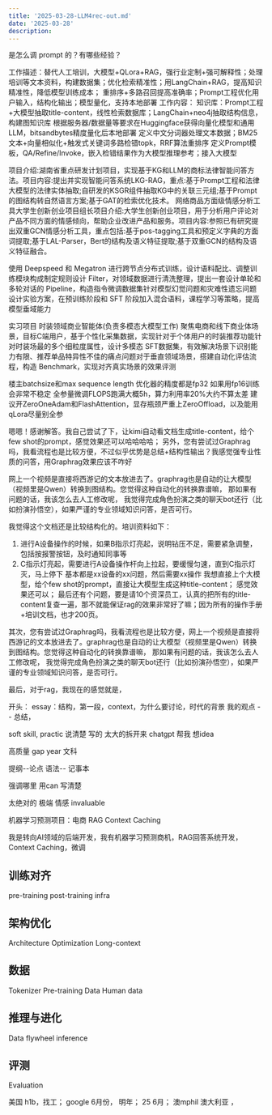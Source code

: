 ```yaml
---
title: '2025-03-28-LLM4rec-out.md'
date: '2025-03-28'
description:
---
```



是怎么调 prompt 的？有哪些经验？

工作描述：替代人工培训，大模型+QLora+RAG，强行业定制+强可解释性；处理培训等文本资料，构建数据集；优化检索精准性；用LangChain+RAG，提高知识精准性，降低模型训练成本；
重排序+多路召回提高准确率；Prompt工程优化用户输入，结构化输出；模型量化，支持本地部署
工作内容：
知识库：Prompt工程+大模型抽取title-content，线性检索数据库；LangChain+neo4j抽取结构信息，构建图知识库
根据服务器/数据量等要求在Huggingface获得向量化模型和通用LLM，bitsandbytes精度量化后本地部署
定义中文分词器处理文本数据；BM25文本+向量相似化+触发式关键词多路检错topk，RRF算法重排序
定义Prompt模板，QA/Refine/Invoke，嵌入检错结果作为大模型推理参考；接入大模型


项目介绍:湖南省重点研发计划项目，实现基于KG和LLM的商标法律智能问答方法。项目内容:提出并实现智能问答系统LKG-RAG，重点:基于Prompt工程和法律大模型的法律实体抽取;自研发的KSGR组件抽取KG中的关联三元组;基于Prompt的图结构转自然语言方案;基于GAT的检索优化技术。
网络商品方面级情感分析工具大学生创新创业项目组长项目介绍:大学生创新创业项目，用于分析用户评论对产品不同方面的情感倾向，帮助企业改进产品和服务。项目内容:参照已有研究提出双重GCN情感分析工具，重点包括:基于pos-tagging工具和预定义字典的方面词提取;基于LAL-Parser，Bert的结构及语义特征提取;基于双重GCN的结构及语义特征融合。

使用 Deepspeed 和 Megatron 进行跨节点分布式训练，设计语料配比、调整训练模块构成制定规则设计 Filter，对领域数据进行清洗整理，提出一套设计单轮和多轮对话的 Pipeline，构造指令微调数据集针对模型幻觉问题和灾难性遗忘问题设计实验方案，在预训练阶段和 SFT 阶段加入混合语料，课程学习等策略，提高模型垂域能力

实习项目 时装领域商业智能体(负责多模态大模型工作)
聚焦电商和线下商业体场景，目标C端用户，基于个性化采集数据，实现针对于个体用户的时装推荐功能针对时装场最的多个细粒度属性，设计多模态 SFT数据集，有效解决场景下识别能力有限、推荐单品特异性不佳的痛点问题对于垂直领域场景，搭建自动化评估流程，构造 Benchmark，实现对齐真实场景的效果评测

楼主batchsize和max sequence length
优化器的精度都是fp32 如果用fp16训练会非常不稳定
全参量微调FLOPS跑满大概5h，算力利用率20%大约不算太差
建议开ZeroOneAdam和FlashAttention，显存瓶颈严重上ZeroOffload，以及能用qLora尽量别全参


嗯嗯！感谢解答。我自己尝试了下，让kimi自动看文档生成title-content，给个few shot的prompt，感觉效果还可以哈哈哈哈；
另外，您有尝试过Graphrag吗，我看流程也是比较方便，不过似乎优势是总结+结构性输出？我感觉强专业性质的问答，用Graphrag效果应该不咋好


网上一个视频是直接将西游记的文本放进去了。graphrag也是自动的让大模型（视频里是Qwen）转换到图结构。您觉得这种自动化的转换靠谱嘛，
那如果有问题的话，我该怎么去人工修改呢，
我觉得完成角色扮演之类的聊天bot还行（比如扮演孙悟空），如果严谨的专业领域知识问答，是否可行。

我觉得这个文档还是比较结构化的。培训资料如下：
1. 进行A设备操作的时候，如果B指示灯亮起，说明钻压不足，需要紧急调整，包括按报警按钮，及时通知同事等
2. C指示灯亮起，需要进行A设备操作杆向上拉起，要缓慢匀速，直到C指示灯灭，马上停下
基本都是xx设备的xx问题，然后需要xx操作
我想直接上个大模型，给个few shot的prompt，直接让大模型生成这种title-content；
感觉效果还可以；
最后还有个问题，要是请10个资深员工，认真的把所有的title-content复查一遍，那不就能保证rag的效果非常好了嘛；因为所有的操作手册+培训文档，也才200页。


其次，您有尝试过Graphrag吗，我看流程也是比较方便，网上一个视频是直接将西游记的文本放进去了。graphrag也是自动的让大模型（视频里是Qwen）转换到图结构。您觉得这种自动化的转换靠谱嘛，
那如果有问题的话，我该怎么去人工修改呢，
我觉得完成角色扮演之类的聊天bot还行（比如扮演孙悟空），如果严谨的专业领域知识问答，是否可行。

最后，对于rag，我现在的感觉就是，


开头：
essay：结构，第一段，context，为什么要讨论，时代的背景
我的观点 -- 总结，

soft skill, practic
说清楚
写的
太大的拆开来
chatgpt 帮我 想idea

高质量 gap year 文科

提纲--论点
语法-- 记事本


强调哪里
用can
写清楚

太绝对的 极端 情感 invaluable

机器学习预测项目：电商
RAG
Context Caching

我是转向AI领域的后端开发，我有机器学习预测商机，RAG回答系统开发，Context Caching，微调

## 训练对齐
pre-training
post-training
infra
## 架构优化
Architecture
Optimization
Long-context
## 数据
Tokenizer
Pre-training Data
Human data
## 推理与进化
Data flywheel
inference
## 评测
Evaluation

美国
h1b，找工；
google 6月份， 明年；
25 6月；
澳mphil 澳大利亚 ，
